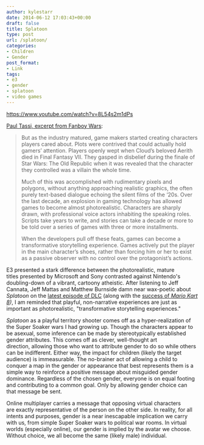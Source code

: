 ```yaml
---
author: kylestarr
date: 2014-06-12 17:03:43+00:00
draft: false
title: Splatoon
type: post
url: /splatoon/
categories:
- Children
- Gender
post_format:
- Link
tags:
- e3
- gender
- splatoon
- video games
---
```


https://www.youtube.com/watch?v=8L54s2m1dPs

[Paul Tassi, excerpt from Fanboy Wars](https://itunes.apple.com/us/book/fanboy-wars-fight-for-future/id888119344?mt=11&uo=4&at=1l3v2y3&ct=TSOG):


<blockquote>But as the industry matured, game makers started creating characters players cared about. Plots were contrived that could actually hold gamers’ attention. Players openly wept when Cloud’s beloved Aerith died in Final Fantasy VII. They gasped in disbelief during the finale of Star Wars: The Old Republic when it was revealed that the character they controlled was a villain the whole time.

Much of this was accomplished with rudimentary pixels and polygons, without anything approaching realistic graphics, the often purely text-based dialogue echoing the silent films of the ‘20s. Over the last decade, an explosion in gaming technology has allowed games to become almost photorealistic. Characters are sharply drawn, with professional voice actors inhabiting the speaking roles. Scripts take years to write, and stories can take a decade or more to be told over a series of games with three or more installments.

When the developers pull off these feats, games can become a transformative storytelling experience. Games actively put the player in the main character’s shoes, rather than forcing him or her to exist as a passive observer with no control over the protagonist’s actions.</blockquote>


E3 presented a stark difference between the photorealistic, mature titles presented by Microsoft and Sony contrasted against Nintendo's doubling-down of a vibrant, cartoony atheistic. After listening to Jeff Cannata, Jeff Mattas and Matthew Burnside damn near wax-poetic about _Splatoon_ on the [latest episode of DLC](https://itunes.apple.com/us/podcast/dlc-25-e3-day-2-now-thats/id794234509?i=314663519&mt=2&at=1l3v2y3&ct=TSOG) (along with the [success of ](https://tsogaming.com/2014/06/12/mario-kart-is-moving-units/)_[Mario Kart 8](https://tsogaming.com/2014/06/12/mario-kart-is-moving-units/))_, I am reminded that playful, non-narrative experiences are just as important as photorealistic, "transformative storytelling experiences."

_Splatoon_ as a playful territory shooter comes off as a hyper-realization of the Super Soaker wars I had growing up. Though the characters appear to be asexual, some inference can be made by stereotypically established gender attributes. This comes off as clever, well-thought art direction, allowing those who want to attribute gender to do so while others can be indifferent. Either way, the impact for children (likely the target audience) is immeasurable. The no-brainer act of allowing a child to conquer a map in the gender or appearance that best represents them is a simple way to reinforce a positive message about misguided gender dominance. Regardless of the chosen gender, everyone is on equal footing and contributing to a common goal. Only by allowing gender choice can that message be sent.

Online multiplayer carries a message that opposing virtual characters are exactly representative of the person on the other side. In reality, for all intents and purposes, gender is a near inescapable implication we carry with us, from simple Super Soaker wars to political war rooms. In virtual worlds (especially online), our gender is implied by the avatar we choose. Without choice, we all become the same (likely male) individual.
